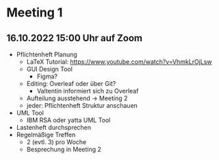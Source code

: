 # Meeting 1
## 16.10.2022 15:00 Uhr auf Zoom

- Pflichtenheft Planung
    - LaTeX Tutorial: https://www.youtube.com/watch?v=VhmkLrOjLsw
    - GUI Design Tool
        - Figma?
    - Editing: Overleaf oder über Git?
        - Valtentin informiert sich zu Overleaf
    - Aufteilung ausstehend -> Meeting 2
    - jeder: Pflichtenheft Struktur anschauen
- UML Tool
    - IBM RSA oder yatta UML Tool
- Lastenheft durchsprechen
- Regelmäßige Treffen
    - 2 (evtl. 3) pro Woche
    - Besprechung in Meeting 2
